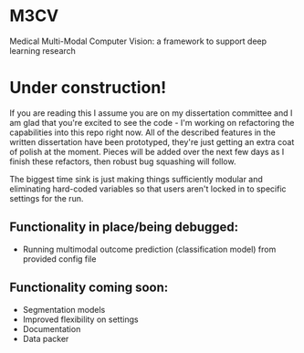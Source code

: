 # M3CV
Medical Multi-Modal Computer Vision: a framework to support deep learning research

# Under construction!

If you are reading this I assume you are on my dissertation committee and I am glad that you're excited to see the code - I'm working on refactoring the capabilities into this repo right now. All of the described features in the written dissertation have been prototyped, they're just getting an extra coat of polish at the moment. Pieces will be added over the next few days as I finish these refactors, then
robust bug squashing will follow.  
  
The biggest time sink is just making things sufficiently modular and eliminating hard-coded variables
so that users aren't locked in to specific settings for the run.

## Functionality in place/being debugged:
- Running multimodal outcome prediction (classification model) from provided config file  

## Functionality coming soon:
- Segmentation models
- Improved flexibility on settings
- Documentation
- Data packer